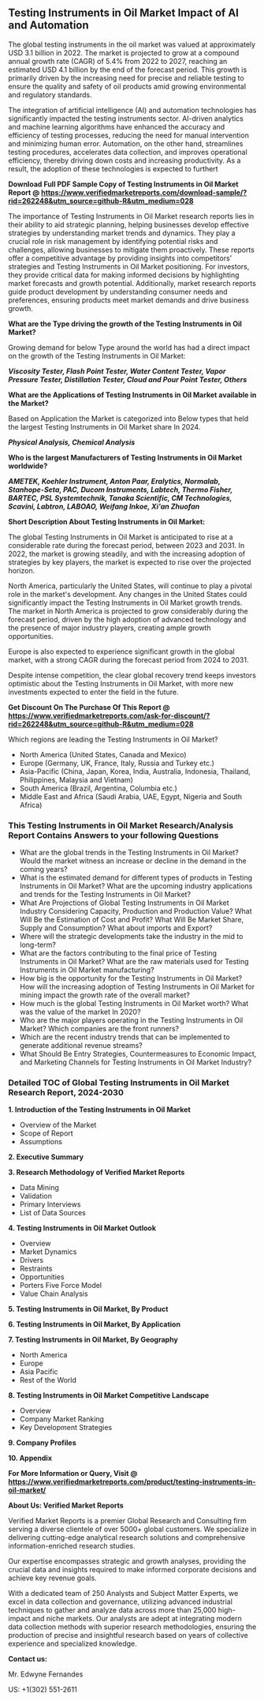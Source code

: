 <h2>Testing Instruments in Oil Market Impact of AI and Automation</h2><p>The global testing instruments in the oil market was valued at approximately USD 3.1 billion in 2022. The market is projected to grow at a compound annual growth rate (CAGR) of 5.4% from 2022 to 2027, reaching an estimated USD 4.1 billion by the end of the forecast period. This growth is primarily driven by the increasing need for precise and reliable testing to ensure the quality and safety of oil products amid growing environmental and regulatory standards.</p><p>The integration of artificial intelligence (AI) and automation technologies has significantly impacted the testing instruments sector. AI-driven analytics and machine learning algorithms have enhanced the accuracy and efficiency of testing processes, reducing the need for manual intervention and minimizing human error. Automation, on the other hand, streamlines testing procedures, accelerates data collection, and improves operational efficiency, thereby driving down costs and increasing productivity. As a result, the adoption of these technologies is expected to furthert</p><p id="" class=""><strong>Download Full PDF Sample Copy of Testing Instruments in Oil Market Report @ <a href="https://www.verifiedmarketreports.com/download-sample/?rid=262248&utm_source=github-R&utm_medium=028" target="_blank">https://www.verifiedmarketreports.com/download-sample/?rid=262248&utm_source=github-R&utm_medium=028</a></strong></p><p>The importance of&nbsp;Testing Instruments in Oil Market research reports lies in their ability to aid strategic planning, helping businesses develop effective strategies by understanding market trends and dynamics. They play a crucial role in risk management by identifying potential risks and challenges, allowing businesses to mitigate them proactively. These reports offer a competitive advantage by providing insights into competitors' strategies and Testing Instruments in Oil Market positioning. For investors, they provide critical data for making informed decisions by highlighting market forecasts and growth potential. Additionally, market research reports guide product development by understanding consumer needs and preferences, ensuring products meet market demands and drive business growth.</p><p><strong>What are the&nbsp;Type driving the growth of the Testing Instruments in Oil Market?</strong></p><p id="" class="">Growing demand for below Type around the world has had a direct impact on the growth of the Testing Instruments in Oil Market:</p><em><strong>Viscosity Tester, Flash Point Tester, Water Content Tester, Vapor Pressure Tester, Distillation Tester, Cloud and Pour Point Tester, Others</strong></em></p><strong>What are the&nbsp;Applications&nbsp;of Testing Instruments in Oil Market available in the Market?</strong></p><p id="" class="">Based on Application the Market is categorized into Below types that held the largest Testing Instruments in Oil Market share In 2024.</p><em><strong>Physical Analysis, Chemical Analysis</strong></em></p><strong>Who is the largest Manufacturers of Testing Instruments in Oil Market worldwide?</strong></p><p><em><strong>AMETEK, Koehler Instrument, Anton Paar, Eralytics, Normalab, Stanhope-Seta, PAC, Ducom Instruments, Labtech, Thermo Fisher, BARTEC, PSL Systemtechnik, Tanaka Scientific, CM Technologies, Scavini, Labtron, LABOAO, Weifang Inkoe, Xi'an Zhuofan</strong></em></p><p id="" class=""><strong>Short Description About Testing Instruments in Oil Market:</strong></p><p>The global Testing Instruments in Oil Market is anticipated to rise at a considerable rate during the forecast period, between 2023 and 2031. In 2022, the market is growing steadily, and with the increasing adoption of strategies by key players, the market is expected to rise over the projected horizon.</p><p>North America, particularly the United States, will continue to play a pivotal role in the market's development. Any changes in the United States could significantly impact the Testing Instruments in Oil Market growth trends. The market in North America is projected to grow considerably during the forecast period, driven by the high adoption of advanced technology and the presence of major industry players, creating ample growth opportunities.</p><p>Europe is also expected to experience significant growth in the global market, with a strong CAGR during the forecast period from 2024 to 2031.</p><p>Despite intense competition, the clear global recovery trend keeps investors optimistic about the Testing Instruments in Oil Market, with more new investments expected to enter the field in the future.</p><p id="" class=""><strong>Get Discount On The Purchase Of This Report @ <a href="https://www.verifiedmarketreports.com/ask-for-discount/?rid=262248&utm_source=github-R&utm_medium=028" target="_blank">https://www.verifiedmarketreports.com/ask-for-discount/?rid=262248&utm_source=github-R&utm_medium=028</a></strong></p>Which regions are leading the Testing Instruments in Oil Market?</p><ul><li>North America (United States, Canada and Mexico)</li><li>Europe (Germany, UK, France, Italy, Russia and Turkey etc.)</li><li>Asia-Pacific (China, Japan, Korea, India, Australia, Indonesia, Thailand, Philippines, Malaysia and Vietnam)</li><li>South America (Brazil, Argentina, Columbia etc.)</li><li>Middle East and Africa (Saudi Arabia, UAE, Egypt, Nigeria and South Africa)</li></ul><h3 id="" class="">This Testing Instruments in Oil Market Research/Analysis Report Contains Answers to your following Questions</h3><ul><li>What are the global trends in the Testing Instruments in Oil Market? Would the market witness an increase or decline in the demand in the coming years?</li><li>What is the estimated demand for different types of products in Testing Instruments in Oil Market? What are the upcoming industry applications and trends for the Testing Instruments in Oil Market?</li><li>What Are Projections of Global Testing Instruments in Oil Market Industry Considering Capacity, Production and Production Value? What Will Be the Estimation of Cost and Profit? What Will Be Market Share, Supply and Consumption? What about imports and Export?</li><li>Where will the strategic developments take the industry in the mid to long-term?</li><li>What are the factors contributing to the final price of Testing Instruments in Oil Market? What are the raw materials used for Testing Instruments in Oil Market manufacturing?</li><li>How big is the opportunity for the Testing Instruments in Oil Market? How will the increasing adoption of Testing Instruments in Oil Market for mining impact the growth rate of the overall market?</li><li>How much is the global Testing Instruments in Oil Market worth? What was the value of the market In 2020?</li><li>Who are the major players operating in the Testing Instruments in Oil Market? Which companies are the front runners?</li><li>Which are the recent industry trends that can be implemented to generate additional revenue streams?</li><li>What Should Be Entry Strategies, Countermeasures to Economic Impact, and Marketing Channels for Testing Instruments in Oil Market Industry?</li></ul><h3 id="" class="">Detailed TOC of Global Testing Instruments in Oil Market Research Report, 2024-2030</h3><p id="" class=""><strong>1. Introduction of the Testing Instruments in Oil Market</strong></p><ul><li>Overview of the Market</li><li>Scope of Report</li><li>Assumptions</li></ul><p id="" class=""><strong>2. Executive Summary</strong></p><p id="" class=""><strong>3. Research Methodology of Verified Market Reports</strong></p><ul><li>Data Mining</li><li>Validation</li><li>Primary Interviews</li><li>List of Data Sources</li></ul><p id="" class=""><strong>4. Testing Instruments in Oil Market Outlook</strong></p><ul><li>Overview</li><li>Market Dynamics</li><li>Drivers</li><li>Restraints</li><li>Opportunities</li><li>Porters Five Force Model</li><li>Value Chain Analysis</li></ul><p id="" class=""><strong>5. Testing Instruments in Oil Market, By Product</strong></p><p id="" class=""><strong>6. Testing Instruments in Oil Market, By Application</strong></p><p id="" class=""><strong>7. Testing Instruments in Oil Market, By Geography</strong></p><ul><li>North America</li><li>Europe</li><li>Asia Pacific</li><li>Rest of the World</li></ul><p id="" class=""><strong>8. Testing Instruments in Oil Market Competitive Landscape</strong></p><ul><li>Overview</li><li>Company Market Ranking</li><li>Key Development Strategies</li></ul><p id="" class=""><strong>9. Company Profiles</strong></p><p id="" class=""><strong>10. Appendix</strong></p><p id="" class=""><strong>For More Information or Query, Visit @ <a href="https://www.verifiedmarketreports.com/product/testing-instruments-in-oil-market/" target="_blank">https://www.verifiedmarketreports.com/product/testing-instruments-in-oil-market/</a></strong></p><p id="" class=""><strong>About Us: Verified Market Reports</strong></p><p id="" class="">Verified Market Reports is a premier Global Research and Consulting firm serving a diverse clientele of over 5000+ global customers. We specialize in delivering cutting-edge analytical research solutions and comprehensive information-enriched research studies.</p><p id="" class="">Our expertise encompasses strategic and growth analyses, providing the crucial data and insights required to make informed corporate decisions and achieve key revenue goals.</p><p id="" class="">With a dedicated team of 250 Analysts and Subject Matter Experts, we excel in data collection and governance, utilizing advanced industrial techniques to gather and analyze data across more than 25,000 high-impact and niche markets. Our analysts are adept at integrating modern data collection methods with superior research methodologies, ensuring the production of precise and insightful research based on years of collective experience and specialized knowledge.</p><p id="" class=""><strong>Contact us:</strong></p><p id="" class="">Mr. Edwyne Fernandes</p><p id="" class="">US: +1(302) 551-2611</p>
